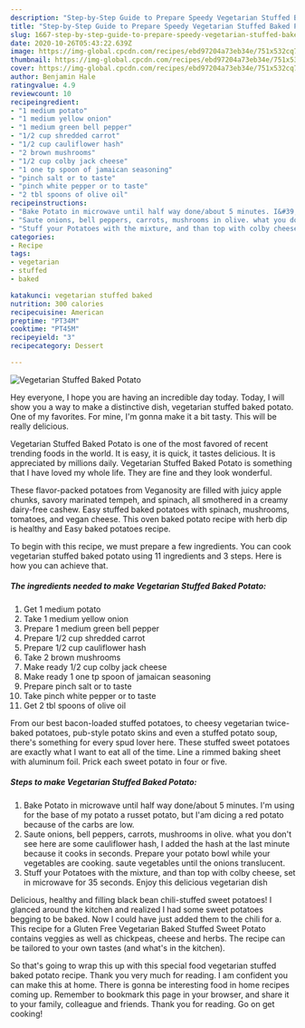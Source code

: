 ```yaml
---
description: "Step-by-Step Guide to Prepare Speedy Vegetarian Stuffed Baked Potato"
title: "Step-by-Step Guide to Prepare Speedy Vegetarian Stuffed Baked Potato"
slug: 1667-step-by-step-guide-to-prepare-speedy-vegetarian-stuffed-baked-potato
date: 2020-10-26T05:43:22.639Z
image: https://img-global.cpcdn.com/recipes/ebd97204a73eb34e/751x532cq70/vegetarian-stuffed-baked-potato-recipe-main-photo.jpg
thumbnail: https://img-global.cpcdn.com/recipes/ebd97204a73eb34e/751x532cq70/vegetarian-stuffed-baked-potato-recipe-main-photo.jpg
cover: https://img-global.cpcdn.com/recipes/ebd97204a73eb34e/751x532cq70/vegetarian-stuffed-baked-potato-recipe-main-photo.jpg
author: Benjamin Hale
ratingvalue: 4.9
reviewcount: 10
recipeingredient:
- "1 medium potato"
- "1 medium yellow onion"
- "1 medium green bell pepper"
- "1/2 cup shredded carrot"
- "1/2 cup cauliflower hash"
- "2 brown mushrooms"
- "1/2 cup colby jack cheese"
- "1 one tp spoon of jamaican seasoning"
- "pinch salt or to taste"
- "pinch white pepper or to taste"
- "2 tbl spoons of olive oil"
recipeinstructions:
- "Bake Potato in microwave until half way done/about 5 minutes. I&#39;m using for the base of my potato a russet potato, but I&#39;am dicing a red potato because of the carbs are low."
- "Saute onions, bell peppers, carrots, mushrooms in olive. what you don&#39;t see here are some cauliflower hash, I added the hash at the last minute because it cooks in seconds. Prepare your potato bowl while your vegetables are cooking. saute vegetables until the onions translucent."
- "Stuff your Potatoes with the mixture, and than top with colby cheese, set in microwave for 35 seconds. Enjoy this delicious vegetarian dish"
categories:
- Recipe
tags:
- vegetarian
- stuffed
- baked

katakunci: vegetarian stuffed baked 
nutrition: 300 calories
recipecuisine: American
preptime: "PT34M"
cooktime: "PT45M"
recipeyield: "3"
recipecategory: Dessert

---
```



![Vegetarian Stuffed Baked Potato](https://img-global.cpcdn.com/recipes/ebd97204a73eb34e/751x532cq70/vegetarian-stuffed-baked-potato-recipe-main-photo.jpg)

Hey everyone, I hope you are having an incredible day today. Today, I will show you a way to make a distinctive dish, vegetarian stuffed baked potato. One of my favorites. For mine, I'm gonna make it a bit tasty. This will be really delicious.

Vegetarian Stuffed Baked Potato is one of the most favored of recent trending foods in the world. It is easy, it is quick, it tastes delicious. It is appreciated by millions daily. Vegetarian Stuffed Baked Potato is something that I have loved my whole life. They are fine and they look wonderful.

These flavor-packed potatoes from Veganosity are filled with juicy apple chunks, savory marinated tempeh, and spinach, all smothered in a creamy dairy-free cashew. Easy stuffed baked potatoes with spinach, mushrooms, tomatoes, and vegan cheese. This oven baked potato recipe with herb dip is healthy and Easy baked potatoes recipe.


To begin with this recipe, we must prepare a few ingredients. You can cook vegetarian stuffed baked potato using 11 ingredients and 3 steps. Here is how you can achieve that.

<!--inarticleads1-->

##### The ingredients needed to make Vegetarian Stuffed Baked Potato:

1. Get 1 medium potato
1. Take 1 medium yellow onion
1. Prepare 1 medium green bell pepper
1. Prepare 1/2 cup shredded carrot
1. Prepare 1/2 cup cauliflower hash
1. Take 2 brown mushrooms
1. Make ready 1/2 cup colby jack cheese
1. Make ready 1 one tp spoon of jamaican seasoning
1. Prepare pinch salt or to taste
1. Take pinch white pepper or to taste
1. Get 2 tbl spoons of olive oil


From our best bacon-loaded stuffed potatoes, to cheesy vegetarian twice-baked potatoes, pub-style potato skins and even a stuffed potato soup, there&#39;s something for every spud lover here. These stuffed sweet potatoes are exactly what I want to eat all of the time. Line a rimmed baking sheet with aluminum foil. Prick each sweet potato in four or five. 

<!--inarticleads2-->

##### Steps to make Vegetarian Stuffed Baked Potato:

1. Bake Potato in microwave until half way done/about 5 minutes. I&#39;m using for the base of my potato a russet potato, but I&#39;am dicing a red potato because of the carbs are low.
1. Saute onions, bell peppers, carrots, mushrooms in olive. what you don&#39;t see here are some cauliflower hash, I added the hash at the last minute because it cooks in seconds. Prepare your potato bowl while your vegetables are cooking. saute vegetables until the onions translucent.
1. Stuff your Potatoes with the mixture, and than top with colby cheese, set in microwave for 35 seconds. Enjoy this delicious vegetarian dish


Delicious, healthy and filling black bean chili-stuffed sweet potatoes! I glanced around the kitchen and realized I had some sweet potatoes begging to be baked. Now I could have just added them to the chili for a. This recipe for a Gluten Free Vegetarian Baked Stuffed Sweet Potato contains veggies as well as chickpeas, cheese and herbs. The recipe can be tailored to your own tastes (and what&#39;s in the kitchen). 

So that's going to wrap this up with this special food vegetarian stuffed baked potato recipe. Thank you very much for reading. I am confident you can make this at home. There is gonna be interesting food in home recipes coming up. Remember to bookmark this page in your browser, and share it to your family, colleague and friends. Thank you for reading. Go on get cooking!
